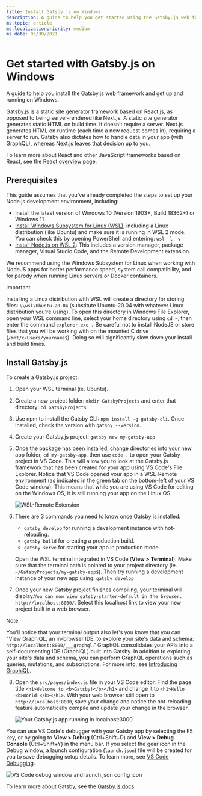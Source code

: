```yaml
---
title: Install Gatsby.js on Windows
description: A guide to help you get started using the Gatsby.js web frameworks on Windows Subsystem for Linux.
ms.topic: article
ms.localizationpriority: medium
ms.date: 03/30/2021
---
```


# Get started with Gatsby.js on Windows

A guide to help you install the Gatsby.js web framework and get up and running on Windows.

Gatsby.js is a static site generator framework based on React.js, as opposed to being server-rendered like Next.js. A static site generator generates static HTML on build time. It doesn’t require a server. Next.js generates HTML on runtime (each time a new request comes in), requiring a server to run. Gatsby also dictates how to handle data in your app (with GraphQL), whereas Next.js leaves that decision up to you.

To learn more about React and other JavaScript frameworks based on React, see the [React overview](./react-overview.md) page.

## Prerequisites

This guide assumes that you've already completed the steps to set up your Node.js development environment, including:

- Install the latest version of Windows 10 (Version 1903+, Build 18362+) or Windows 11
- [Install Windows Subsystem for Linux (WSL)](/windows/wsl/install-win10), including a Linux distribution (like Ubuntu) and make sure it is running in WSL 2 mode. You can check this by opening PowerShell and entering: `wsl -l -v`
- [Install Node.js on WSL 2](./nodejs-on-wsl.md): This includes a version manager, package manager, Visual Studio Code, and the Remote Development extension.

We recommend using the Windows Subsystem for Linux when working with NodeJS apps for better performance speed, system call compatibility, and for parody when running Linux servers or Docker containers.

> [!IMPORTANT]
> Installing a Linux distribution with WSL will create a directory for storing files: `\\wsl\Ubuntu-20.04` (substitute Ubuntu-20.04 with whatever Linux distribution you're using). To open this directory in Windows File Explorer, open your WSL command line, select your home directory using `cd ~`, then enter the command `explorer.exe .` Be careful not to install NodeJS or store files that you will be working with on the mounted C drive (`/mnt/c/Users/yourname$`). Doing so will significantly slow down your install and build times.

## Install Gatsby.js

To create a Gatsby.js project:

1. Open your WSL terminal (ie. Ubuntu).
2. Create a new project folder: `mkdir GatsbyProjects` and enter that directory: `cd GatsbyProjects`
3. Use npm to install the Gatsby CLI: `npm install -g gatsby-cli`. Once installed, check the version with `gatsby --version`.
4. Create your Gatsby.js project: `gatsby new my-gatsby-app`
5. Once the package has been installed, change directories into your new app folder, `cd my-gatsby-app`, then use `code .` to open your Gatsby project in VS Code. This will allow you to look at the Gatsby.js framework that has been created for your app using VS Code's File Explorer. Notice that VS Code opened your app in a WSL-Remote environment (as indicated in the green tab on the bottom-left of your VS Code window). This means that while you are using VS Code for editing on the Windows OS, it is still running your app on the Linux OS.

    ![WSL-Remote Extension](../../images/wsl-remote-extension.png)

6. There are 3 commands you need to know once Gatsby is installed:

    - `gatsby develop` for running a development instance with hot-reloading.
    - `gatsby build` for creating a production build.
    - `gatsby serve` for starting your app in production mode.

    Open the WSL terminal integrated in VS Code (**View > Terminal**). Make sure that the terminal path is pointed to your project directory (ie. `~/GatsbyProjects/my-gatsby-app$`). Then try running a development instance of your new app using: `gatsby develop`

7. Once your new Gatsby project finishes compiling, your terminal will display.`You can now view gatsby-starter-default in the browser. http://localhost:8000/`. Select this localhost link to view your new project built in a web browser.

> [!NOTE]
> You'll notice that your terminal output also let's you know that you can "View GraphiQL, an in-browser IDE, to explore your site's data and schema: `http://localhost:8000/___graphql`." GraphQL consolidates your APIs into a self-documenting IDE (GraphiQL) built into Gatsby. In addition to exploring your site's data and schema, you can perform GraphQL operations such as queries, mutations, and subscriptions. For more info, see [Introducing GraphiQL](https://www.gatsbyjs.com/docs/how-to/querying-data/running-queries-with-graphiql/).

8. Open the `src/pages/index.js` file in your VS Code editor. Find the page title `<h1>Welcome to <b>Gatsby!</b></h1>` and change it to `<h1>Hello <b>World!</b></h1>`. With your web browser still open to `http://localhost:8000`, save your change and notice the hot-reloading feature automatically compile and update your change in the browser.

    ![Your Gatsby.js app running in localhost:3000](../../images/gatsby-app.png)

You can use VS Code's debugger with your Gatsby app by selecting the F5 key, or by going to **View > Debug** (Ctrl+Shift+D) and **View > Debug Console** (Ctrl+Shift+Y) in the menu bar. If you select the gear icon in the Debug window, a launch configuration (`launch.json`) file will be created for you to save debugging setup details. To learn more, see [VS Code Debugging](https://code.visualstudio.com/docs/nodejs/nodejs-debugging).

![VS Code debug window and launch.json config icon](../../images/vscode-debug-launch-configuration.png)

To learn more about Gatsby, see the [Gatsby.js docs](https://www.gatsbyjs.com/docs/).